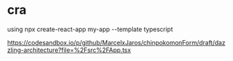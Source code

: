 # cra
 
using npx create-react-app my-app --template typescript

https://codesandbox.io/p/github/MarcelxJaros/chinpokomonForm/draft/dazzling-architecture?file=%2Fsrc%2FApp.tsx

